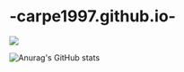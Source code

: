 # -carpe1997.github.io-

<a href="https://www.notion.so/Brazil-E-commerce-Olist-business-strategy-report-bfe6e26cb682488383ba0919ba9029ae" target="_blank"><img src="https://img.shields.io/badge/브라질E-commerce Olist business strategy report-배경색?style=social&logo=Dashlane&logoColor=로고색상"/></a>

![Anurag's GitHub stats](https://github-readme-stats.vercel.app/api?username=사용자ID&show_icons=true&theme=radical)
